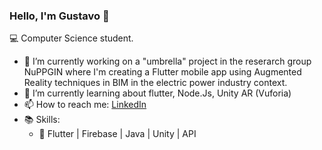 ### Hello, I'm Gustavo 👋

💻 Computer Science student.

* 🔭 I’m currently working on a "umbrella" project in the reserarch group NuPPGIN where I'm creating a Flutter mobile app using Augmented Reality techniques in BIM in the electric power industry context.
* 🌱 I’m currently learning about flutter, Node.Js, Unity AR (Vuforia)
* 📫 How to reach me: [LinkedIn](https://www.linkedin.com/in/gustavo-neri-542a82150/)
* 📚 Skills: 
  * 📌 Flutter | Firebase | Java | Unity | API

<!--
**GustavoNeri02/GustavoNeri02** is a ✨ _special_ ✨ repository because its `README.md` (this file) appears on your GitHub profile.

Here are some ideas to get you started:

- 🔭 I’m currently working on ...
- 🌱 I’m currently learning ...
- 👯 I’m looking to collaborate on ...
- 🤔 I’m looking for help with ...
- 💬 Ask me about ...
- 📫 How to reach me: ...
- 😄 Pronouns: ...
- ⚡ Fun fact: ...
-->
